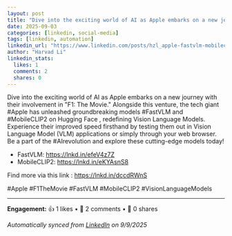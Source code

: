 ```yaml
---
layout: post
title: "Dive into the exciting world of AI as Apple embarks on a new journey with their "
date: 2025-09-03
categories: [linkedin, social-media]
tags: [linkedin, automation]
linkedin_url: "https://www.linkedin.com/posts/hzl_apple-fastvlm-mobileclip2-activity-7369054736903299072-zQFT?utm_source=social_share_send&utm_medium=member_desktop_web&rcm=ACoAACgIgiUBopBfFkIb09--iqWd1iES8bAcsYc"
author: "Harvad Li"
linkedin_stats:
  likes: 1
  comments: 2
  shares: 0
---
```


Dive into the exciting world of AI as Apple embarks on a new journey with their involvement in "F1: The Movie." Alongside this venture, the tech giant #Apple has unleashed groundbreaking models #FastVLM and #MobileCLIP2 on Hugging Face , redefining Vision Language Models. Experience their improved speed firsthand by testing them out in Vision Language Model (VLM) applications or simply through your web browser. Be a part of the #AIrevolution and explore these cutting-edge models today!

- FastVLM: https://lnkd.in/efeV4z7Z
- MobileCLIP2: https://lnkd.in/eKYAsnS8

Find more via this link : https://lnkd.in/dccdRWnS

#Apple #F1TheMovie #FastVLM #MobileCLIP2 #VisionLanguageModels

---

**Engagement:** 👍 1 likes • 💬 2 comments • 🔄 0 shares

*Automatically synced from [LinkedIn](https://www.linkedin.com/posts/hzl_apple-fastvlm-mobileclip2-activity-7369054736903299072-zQFT?utm_source=social_share_send&utm_medium=member_desktop_web&rcm=ACoAACgIgiUBopBfFkIb09--iqWd1iES8bAcsYc) on 9/9/2025*
